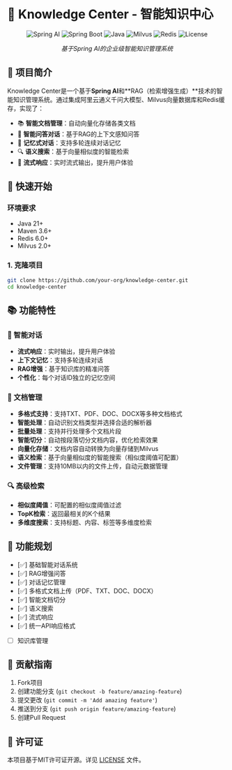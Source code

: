# 🧠 Knowledge Center - 智能知识中心

<div align="center">
  
![Spring AI](https://img.shields.io/badge/Spring%20AI-1.0.0-brightgreen)
![Spring Boot](https://img.shields.io/badge/Spring%20Boot-3.5.3-success)
![Java](https://img.shields.io/badge/Java-21-orange)
![Milvus](https://img.shields.io/badge/Milvus-Vector%20DB-blue)
![Redis](https://img.shields.io/badge/Redis-Cache-red)
![License](https://img.shields.io/badge/License-MIT-yellow)

*基于Spring AI的企业级智能知识管理系统*

</div>

## 🎯 项目简介

Knowledge Center是一个基于**Spring AI**和**RAG（检索增强生成）**技术的智能知识管理系统。通过集成阿里云通义千问大模型、Milvus向量数据库和Redis缓存，实现了：

- 📚 **智能文档管理**：自动向量化存储各类文档
- 🤖 **智能问答对话**：基于RAG的上下文感知问答
- 🧠 **记忆式对话**：支持多轮连续对话记忆
- 🔍 **语义搜索**：基于向量相似度的智能检索
- 🌊 **流式响应**：实时流式输出，提升用户体验


## 🚀 快速开始

### 环境要求

- Java 21+
- Maven 3.6+
- Redis 6.0+
- Milvus 2.0+

### 1. 克隆项目

```bash
git clone https://github.com/your-org/knowledge-center.git
cd knowledge-center
```


## 📚 功能特性

### 🤖 智能对话

- **流式响应**：实时输出，提升用户体验
- **上下文记忆**：支持多轮连续对话
- **RAG增强**：基于知识库的精准问答
- **个性化**：每个对话ID独立的记忆空间


### 📄 文档管理

- **多格式支持**：支持TXT、PDF、DOC、DOCX等多种文档格式
- **智能处理**：自动识别文档类型并选择合适的解析器
- **批量处理**：支持并行处理多个文档片段
- **智能切分**：自动按段落切分文档内容，优化检索效果
- **向量化存储**：文档内容自动转换为向量存储到Milvus
- **语义检索**：基于向量相似度的智能搜索（相似度阈值可配置）
- **文件管理**：支持10MB以内的文件上传，自动元数据管理


### 🔍 高级检索

- **相似度阈值**：可配置的相似度阈值过滤
- **TopK检索**：返回最相关的K个结果
- **多维度搜索**：支持标题、内容、标签等多维度检索


## 🚀 功能规划
- [✅] 基础智能对话系统
- [✅] RAG增强问答
- [✅] 对话记忆管理
- [✅] 多格式文档上传（PDF、TXT、DOC、DOCX）
- [✅] 智能文档切分
- [✅] 语义搜索
- [✅] 流式响应
- [✅] 统一API响应格式
- [ ] 知识库管理


## 🤝 贡献指南

1. Fork项目
2. 创建功能分支 (`git checkout -b feature/amazing-feature`)
3. 提交更改 (`git commit -m 'Add amazing feature'`)
4. 推送到分支 (`git push origin feature/amazing-feature`)
5. 创建Pull Request

## 📄 许可证

本项目基于MIT许可证开源。详见 [LICENSE](LICENSE) 文件。